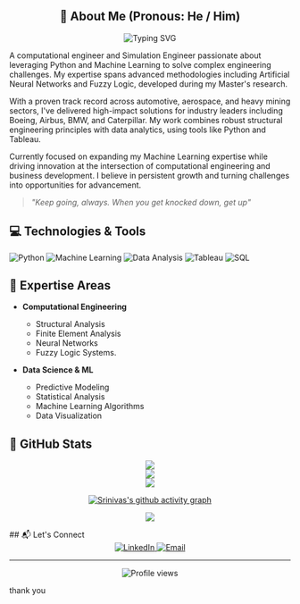 <div align="center">
 
## 👋 About Me (Pronous: He / Him) 

 <img src="https://readme-typing-svg.herokuapp.com?font=Fira+Code&size=30&pause=1&center=true&vCenter=true&width=600&height=100&lines=Hi+,+I'm+srini;Computational+Engineer;AI+%26+ML+Enthusiast;Problem+Solver" alt="Typing SVG" />
</div>

A computational engineer and Simulation Engineer  passionate about leveraging Python and Machine Learning to solve complex engineering challenges. My expertise spans advanced methodologies including Artificial Neural Networks and Fuzzy Logic, developed during my Master's research.

With a proven track record across automotive, aerospace, and heavy mining sectors, I've delivered high-impact solutions for industry leaders including Boeing, Airbus, BMW, and Caterpillar. My work combines robust structural engineering principles with data analytics, using tools like Python and Tableau.

Currently focused on expanding my Machine Learning expertise while driving innovation at the intersection of computational engineering and business development. I believe in persistent growth and turning challenges into opportunities for advancement.

> *"Keep going, always. When you get knocked down, get up"*

## 💻 Technologies & Tools

![Python](https://img.shields.io/badge/-Python-3776AB?style=for-the-badge&logo=Python&logoColor=white)
![Machine Learning](https://img.shields.io/badge/-Machine%20Learning-FF6F00?style=for-the-badge&logo=tensorflow&logoColor=white)
![Data Analysis](https://img.shields.io/badge/-Data%20Analysis-4FC08D?style=for-the-badge&logo=python&logoColor=white)
![Tableau](https://img.shields.io/badge/-Tableau-E97627?style=for-the-badge&logo=tableau&logoColor=white)
![SQL](https://img.shields.io/badge/-SQL-4479A1?style=for-the-badge&logo=mysql&logoColor=white)

## 📝 Expertise Areas

- **Computational Engineering**
  - Structural Analysis
  - Finite Element Analysis
  - Neural Networks
  - Fuzzy Logic Systems.

- **Data Science & ML**
  - Predictive Modeling
  - Statistical Analysis
  - Machine Learning Algorithms
  - Data Visualization

## 🙌 GitHub Stats

<!-- GitHub Stats -->
<div align="center">
  
![](https://github-readme-stats.vercel.app/api?username=rallabandisrinivas&theme=dark&hide_border=false&include_all_commits=false&count_private=true)<br/>
![](https://github-readme-streak-stats.herokuapp.com/?user=rallabandisrinivas&theme=dark&hide_border=false)<br/>
![](https://github-readme-stats.vercel.app/api/top-langs/?username=rallabandisrinivas&theme=dark&hide_border=false&include_all_commits=false&count_private=true&layout=compact)


<!-- GitHub Activity Graph -->
[![Srinivas's github activity graph](https://github-readme-activity-graph.vercel.app/graph?username=rallabandisrinivas&theme=react-dark)](https://github.com/ashutosh00710/github-readme-activity-graph)

<!-- GitHub Trophies -->
![](https://github-profile-trophy.vercel.app/?username=rallabandisrinivas&theme=radical&no-frame=false&no-bg=true&margin-w=4)



</div>
## 📬 Let's Connect

<div align="center">
  <a href="https://www.linkedin.com/in/srinivasrallabandi">
    <img src="https://img.shields.io/badge/LinkedIn-0077B5?style=for-the-badge&logo=linkedin&logoColor=white" alt="LinkedIn" />
  </a>
  <a href="mailto:rallabandisrinivas@gmail.com">
    <img src="https://img.shields.io/badge/Email-D14836?style=for-the-badge&logo=gmail&logoColor=white" alt="Email" />
  </a>
</div>

---
<p align="center">
  <img src="https://komarev.com/ghpvc/?username=rallabandisrinivas&label=Profile%20views&color=0e75b6&style=flat" alt="Profile views" />
</p>

thank you
<!-- Last updated: 2024-11-12 -->
